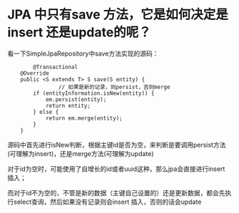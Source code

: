 # JPA 中只有save 方法，它是如何决定是insert 还是update的呢？

看一下SimpleJpaRepository中save方法实现的源码：

```
        @Transactional
	@Override
	public <S extends T> S save(S entity) {
                // 如果是新的记录，则persist，否则merge
		if (entityInformation.isNew(entity)) {
			em.persist(entity);
			return entity;
		} else {
			return em.merge(entity);
		}
	}

```
源码中首先进行isNew判断，根据主键id是否为空，来判断是要调用persist方法(可理解为insert)，还是merge方法(可理解为update)

对于id为空时，可能使用了自增长的id或者uuid这种，那么jpa会直接进行insert 插入；

而对于id不为空的，不管是新的数据（主键自己设置的）还是更新数据，都会先执行select查询，然后如果没有记录则会insert 插入，否则的话会update


